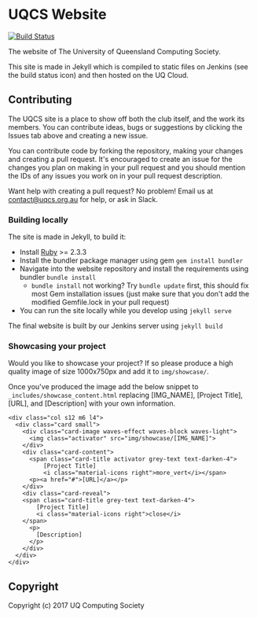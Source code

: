 # UQCS Website
[![Build Status](https://jenkins.uqcs.org.au/job/website/badge/icon)](https://jenkins.uqcs.org.au/job/website/)

The website of The University of Queensland Computing Society.

This site is made in Jekyll which is compiled to static files on Jenkins (see the build status icon) and then hosted on the UQ Cloud.

## Contributing
The UQCS site is a place to show off both the club itself, and the work its members. You can contribute ideas, bugs or suggestions by clicking the Issues tab above and creating a new issue.

You can contribute code by forking the repository, making your changes and creating a pull request. It's encouraged to create an issue for the changes you plan on making in your pull request and you should mention the IDs of any issues you work on in your pull request description.

Want help with creating a pull request? No problem!
Email us at contact@uqcs.org.au for help, or ask in Slack.

### Building locally
The site is made in Jekyll, to build it:

- Install [Ruby](https://www.ruby-lang.org/en/) >= 2.3.3
- Install the bundler package manager using gem `gem install bundler`
- Navigate into the website repository and install the requirements using bundler `bundle install`
    - `bundle install` not working? Try `bundle update` first, this should fix most Gem installation issues (just make sure that you don't add the modified Gemfile.lock in your pull request)
- You can run the site locally while you develop using `jekyll serve`

The final website is built by our Jenkins server using `jekyll build`

### Showcasing your project

Would you like to showcase your project? If so please produce a high
quality image of size 1000x750px and add it to `img/showcase/`.

Once you've produced the image add the below snippet to 
`_includes/showcase_content.html` replacing [IMG_NAME], [Project Title], 
[URL], and [Description] with your own information.

```
<div class="col s12 m6 l4">
  <div class="card small">
    <div class="card-image waves-effect waves-block waves-light">
      <img class="activator" src="img/showcase/[IMG_NAME]">
    </div>
    <div class="card-content">
      <span class="card-title activator grey-text text-darken-4">
          [Project Title]
          <i class="material-icons right">more_vert</i></span>
      <p><a href="#">[URL]</a></p>
    </div>
    <div class="card-reveal">
    <span class="card-title grey-text text-darken-4">
        [Project Title]
        <i class="material-icons right">close</i>
    </span>
      <p>
        [Description]
      </p>
    </div>
  </div>
</div>
```

## Copyright
Copyright (c) 2017 UQ Computing Society
